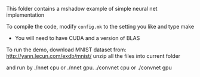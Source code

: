 This folder contains a mshadow example of simple neural net implementation

To compile the code, modify ```config.mk``` to the setting you like and type make
* You will need to have CUDA and  a version of BLAS

To run the demo, download  MNIST dataset from: http://yann.lecun.com/exdb/mnist/
unzip all the files into current folder

and run by  ./nnet cpu or ./nnet gpu. ./convnet cpu or ./convnet gpu

